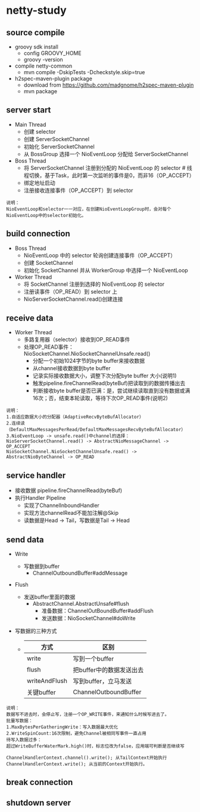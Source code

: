 # netty-study
## source compile
 - groovy sdk install
   - config GROOVY_HOME
   - groovy -version
 - compile netty-common
   - mvn compile -DskipTests -Dcheckstyle.skip=true
 - h2spec-maven-plugin package
   - download from https://github.com/madgnome/h2spec-maven-plugin
   - mvn package
   
   
   
## server start
 - Main Thread
   - 创建 selector
   - 创建 ServerSocketChannel
   - 初始化 ServerSocketChannel
   - 从 BossGroup 选择一个 NioEventLoop 分配给 ServerSocketChannel
 - Boss Thread
   - 将 ServerSocketChannel 注册到分配的 NioEventLoop 的 selector # 线程切换，基于Task，此时第一次监听的事件是0，而非16（OP_ACCEPT）
   - 绑定地址启动
   - 注册接收连接事件（OP_ACCEPT）到 selector
   
```
说明：
NioEventLoop和selector一一对应，在创建NioEventLoopGroup时，会对每个NioEventLoop中的selector初始化。
```
## build connection
 - Boss Thread
   - NioEventLoop 中的 selector 轮询创建连接事件（OP_ACCEPT）
   - 创建 SocketChannel
   - 初始化 SocketChannel 并从 WorkerGroup 中选择一个 NioEventLoop
 - Worker Thread
   - 将 SocketChannel 注册到选择的 NioEventLoop 的 selector
   - 注册读事件（OP_READ）到 selector 上
   - NioServerSocketChannel.read()创建连接

## receive data
 - Worker Thread
   - 多路复用器（selector）接收到OP_READ事件
   - 处理OP_READ事件：NioSocketChannel.NioSocketChannelUnsafe.read()
     - 分配一个初始1024字节的byte buffer来接收数据
     - 从channel接收数据到byte buffer
     - 记录实际接收数据大小，调整下次分配byte buffer 大小(说明1)
     - 触发pipeline.fireChannelRead(byteBuf)把读取到的数据传播出去
     - 判断接收byte buffer是否已满：是，尝试继续读取直到没有数据或满16次；否，结束本轮读取，等待下次OP_READ事件(说明2)
```
说明：
1.自适应数据大小的分配器（AdaptiveRecvByteBufAllocator）
2.连续读（DefaultMaxMessagesPerRead/DefaultMaxMessagesRecvByteBufAllocator）
3.NioEventLoop -> unsafe.read()中channel的选择：
NioServerSocketChannel.read() -> AbstractNioMessageChannel -> OP_ACCEPT
NioSocketChannel.NioSocketChannelUnsafe.read() -> AbstractNioByteChannel -> OP_READ
```
## service handler
 - 接收数据 pipeline.fireChannelRead(byteBuf)
 - 执行Handler Pipeline
   - 实现了ChannelInboundHandler
   - 实现方法channelRead不能加注解@Skip
   - 读数据是Head -> Tail，写数据是Tail -> Head

## send data
 - Write
   - 写数据到buffer
     - ChannelOutboundBuffer#addMessage
 - Flush
   - 发送buffer里面的数据
     - AbstractChannel.AbstractUnsafe#flush
       - 准备数据：ChannelOutBoundBuffer#addFlush
       - 发送数据：NioSocketChannel#doWrite
 
 - 写数据的三种方式
   - |方式|区别|
     |---|---|
     |write|写到一个buffer|
     |flush|把buffer中的数据发送出去|
     |writeAndFlush|写到buffer，立马发送|
     |关键buffer|ChannelOutboundBuffer|
```
说明：
数据写不进去时，会停止写，注册一个OP_WRITE事件，来通知什么时候写进去了。
批量写数据：
1.MaxBytesPerGatheringWrite：写入数据最大优化
2.WriteSpinCount:16次限制，避免Channel被相同写事件一直占用
待写入数据过多：
超过WriteBufferWaterMark.high()时，标志位改为false，应用端可判断是否继续写

ChannelHandlerContext.channel().write(); 从TailContext开始执行
ChannelHandlerContext.write(); 从当前的Context开始执行。
```
## break connection


## shutdown server

















